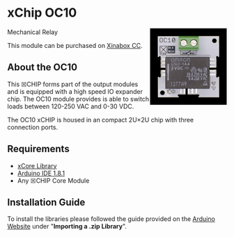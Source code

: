 # xChip OC10
<img src="extras/OC10_B.png" width="35%" height="auto" align="right">
Mechanical Relay

This module can be purchased on [Xinabox CC](https://xinabox.cc/products/OC10/).

## About the OC10
This ☒CHIP forms part of the output modules and is equipped with a high speed IO expander chip. The OC10 module provides is able to switch loads between 120-250 VAC and 0-30 VDC.	

The OC10 xCHIP is housed in an compact 2U×2U chip with three connection ports.

## Requirements
  - [xCore Library](https://github.com/xinabox/xCore)
  - [Arduino IDE 1.8.1](https://www.arduino.cc/en/main/software)
  - Any ☒CHIP Core Module

## Installation Guide
To install the libraries please followed the guide provided on the [Arduino Website](https://www.arduino.cc/en/Guide/Libraries) under "**Importing a .zip Library**".


